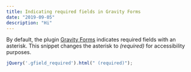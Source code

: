 ```yaml
---
title: Indicating required fields in Gravity Forms
date: "2019-09-05"
description: "Hi"
---
```


By default, the plugin [Gravity Forms](https://www.gravityforms.com/) indicates required fields with an asterisk. This snippet changes the asterisk to <em>(required)</em> for accessibility purposes.

```javascript
jQuery('.gfield_required').html(" (required)");
```